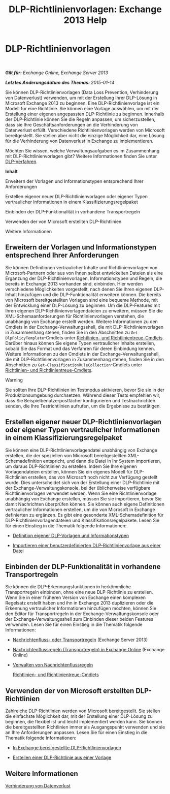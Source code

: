 ﻿---
title: 'DLP-Richtlinienvorlagen: Exchange 2013 Help'
TOCTitle: DLP-Richtlinienvorlagen
ms:assetid: c7b1a8e4-30d9-4409-85c5-f85ae023737d
ms:mtpsurl: https://technet.microsoft.com/de-de/library/JJ657730(v=EXCHG.150)
ms:contentKeyID: 50476671
ms.date: 04/24/2018
mtps_version: v=EXCHG.150
ms.translationtype: HT
---

# DLP-Richtlinienvorlagen

 

_**Gilt für:** Exchange Online, Exchange Server 2013_

_**Letztes Änderungsdatum des Themas:** 2015-01-14_

Sie können DLP-Richtlinienvorlagen (Data Loss Prevention, Verhinderung von Datenverlust) verwenden, um mit der Erstellung Ihrer DLP-Lösung in Microsoft Exchange 2013 zu beginnen. Eine DLP-Richtlinienvorlage ist ein Modell für eine Richtlinie. Sie können eine Vorlage auswählen, um mit der Erstellung einer eigenen angepassten DLP-Richtlinie zu beginnen. Innerhalb der DLP-Richtlinie können Sie die Regeln anpassen, um sicherzustellen, dass sie Ihre Geschäftsanforderungen an die Verhinderung von Datenverlust erfüllt. Verschiedene Richtlinienvorlagen werden von Microsoft bereitgestellt. Sie stellen aber nicht die einzige Möglichkeit dar, eine Lösung für die Verhinderung von Datenverlust in Exchange zu implementieren.

Möchten Sie wissen, welche Verwaltungsaufgaben es im Zusammenhang mit DLP-Richtlinienvorlagen gibt? Weitere Informationen finden Sie unter [DLP-Verfahren](dlp-procedures-exchange-2013-help.md).

**Inhalt**

Erweitern der Vorlagen und Informationstypen entsprechend Ihrer Anforderungen

Erstellen eigener neuer DLP-Richtlinienvorlagen oder eigener Typen vertraulicher Informationen in einem Klassifizierungsregelpaket

Einbinden der DLP-Funktionalität in vorhandene Transportregeln

Verwenden der von Microsoft erstellten DLP-Richtlinien

Weitere Informationen

## Erweitern der Vorlagen und Informationstypen entsprechend Ihrer Anforderungen

Sie können Definitionen vertraulicher Inhalte und Richtlinienvorlagen von Microsoft-Partnern oder aus von Ihnen selbst entwickelten Dateien als eine Ergänzung der DLP-Richtlinienvorlagen, Informationstypen und Regeln, die bereits in Exchange 2013 vorhanden sind, einbinden. Hier werden verschiedene Möglichkeiten vorgestellt, nach denen Sie Ihren eigenen DLP-Inhalt hinzufügen und die DLP-Funktionalität erweitern können. Die bereits von Microsoft bereitgestellten Vorlagen sind eine bequeme Methode, mit der Entwicklung einer DLP-Lösung zu beginnen. Um die DLP-Features mit Ihren eigenen DLP-Richtlinienvorlagendateien zu erweitern, müssen Sie die XML-Schemaanforderungen für Richtlinienvorlagen verstehen, die unabhängig von Exchange erstellt werden. Weitere Informationen zu den Cmdlets in der Exchange-Verwaltungsshell, die mit DLP-Richtlinienvorlagen in Zusammenhang stehen, finden Sie in den Abschnitten zu `Get-DlpPolicyTemplate`-Cmdlets unter [Richtlinien- und Richtlinientreue-Cmdlets](https://technet.microsoft.com/de-de/library/dd298082\(v=exchg.150\)). Darüber hinaus können Sie eigene Typen vertraulicher Inhalte erstellen, sobald Sie das Format und das Verfahren für deren Einbindung kennen. Weitere Informationen zu den Cmdlets in der Exchange-Verwaltungsshell, die mit DLP-Richtlinienvorlagen in Zusammenhang stehen, finden Sie in den Abschnitten zu `Get-ClassificationRuleCollection`-Cmdlets unter [Richtlinien- und Richtlinientreue-Cmdlets](https://technet.microsoft.com/de-de/library/dd298082\(v=exchg.150\)).


> [!WARNING]
> Sie sollten Ihre DLP-Richtlinien im Testmodus aktivieren, bevor Sie sie in der Produktionsumgebung durchsetzen. Während dieser Tests empfehlen wir, dass Sie Beispielbenutzerpostfächer konfigurieren und Testnachrichten senden, die Ihre Testrichtlinien aufrufen, um die Ergebnisse zu bestätigen.



## Erstellen eigener neuer DLP-Richtlinienvorlagen oder eigener Typen vertraulicher Informationen in einem Klassifizierungsregelpaket

Sie können eine DLP-Richtlinienvorlagendatei unabhängig von Exchange erstellen, die der speziellen von Microsoft bereitgestellten XML-Schemadefinition entspricht, und dann die Datei in Ihr System importieren, um daraus DLP-Richtlinien zu erstellen. Indem Sie Ihre eigenen Vorlagendateien erstellen, können Sie ein eigenes Modell für DLP-Richtlinien erstellen, das von Microsoft noch nicht zur Verfügung gestellt wurde. Dies unterscheidet sich von der Erstellung einer DLP-Richtlinie mit der Exchange-Verwaltungskonsole, bei der üblicherweise verfügbare Richtlinienvorlagen verwendet werden. Wenn Sie eine Richtlinienvorlage unabhängig von Exchange erstellen, müssen Sie sie importieren, bevor Sie damit Nachrichten überprüfen können. Sie können auch eigene Definitionen vertraulicher Informationen erstellen, um die von Microsoft in Exchange definierten zu ergänzen. Es gibt eine gesonderte XML-Schemadefinition für DLP-Richtlinienvorlagendateien und Klassifikationsregelpakete. Lesen Sie für einen Einstieg in die Thematik folgende Informationen:

  -  
    [Definition eigener DLP-Vorlagen und Informationstypen](define-your-own-dlp-templates-and-information-types-exchange-2013-help.md)

  -  
    [Importieren einer benutzerdefinierten DLP-Richtlinienvorlage aus einer Datei](import-a-custom-dlp-policy-template-from-a-file-exchange-2013-help.md)

## Einbinden der DLP-Funktionalität in vorhandene Transportregeln

Sie können die DLP-Erkennungsfunktionen in herkömmliche Transportregeln einbinden, ohne eine neue DLP-Richtlinie zu erstellen. Wenn Sie in einer früheren Version von Exchange einen komplexen Regelsatz erstellt haben und ihn in Exchange 2013 duplizieren oder die Erkennung vertraulicher Informationen hinzufügen möchten, können Sie den Editor für Transportregeln in der Exchange-Verwaltungskonsole oder der Exchange-Verwaltungsshell zum Einbinden dieser beiden Features verwenden. Lesen Sie für einen Einstieg in die Thematik folgende Informationen:

  -  
    [Nachrichtenfluss- oder Transportregeln](mail-flow-rules-transport-rules-in-exchange-2013-exchange-2013-help.md) (Exchange Server 2013)

  -  
    [Nachrichtenflussregeln (Transportregeln) in Exchange Online](https://technet.microsoft.com/de-de/library/jj919238\(v=exchg.150\)) (Exchange Online)

  -  
    [Verwalten von Nachrichtenflussregeln](manage-mail-flow-rules-exchange-2013-help.md)
    
    [Richtlinien- und Richtlinientreue-Cmdlets](https://technet.microsoft.com/de-de/library/dd298082\(v=exchg.150\))

## Verwenden der von Microsoft erstellten DLP-Richtlinien

Zahlreiche DLP-Richtlinien werden von Microsoft bereitgestellt. Sie stellen die einfachste Möglichkeit dar, mit der Erstellung einer DLP-Lösung zu beginnen, die flexibel ist und leicht implementiert werden kann. Sie können die bereitgestellten Richtlinien immer als Ausgangspunkt verwenden und sie an Ihre Anforderungen anpassen. Lesen Sie für einen Einstieg in die Thematik folgende Informationen:

  - [In Exchange bereitgestellte DLP-Richtlinienvorlagen](dlp-policy-templates-supplied-in-exchange-exchange-2013-help.md)

  - [Erstellen einer DLP-Richtlinie aus einer Vorlage](how-to-new-dlp-data-loss-prevention-policy-template.md)

## Weitere Informationen

[Verhinderung von Datenverlust](technical-overview-of-dlp-data-loss-prevention-in-exchange.md)

